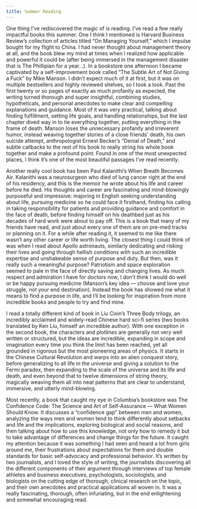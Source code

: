```yaml
---
title: Summer Reading
---
```


One thing I’ve rediscovered the magic of is reading. I’ve read a few really impactful books this summer. One I think I mentioned is Harvard Business Review’s collection of articles titled “On Managing Yourself,” which I impulse bought for my flight to China. I had never thought about management theory at all, and the book blew my mind at times when I realized how applicable and powerful it could be (after being immersed in the management disaster that is The Phillipian for a year…). In a bookstore one afternoon I became captivated by a self-improvement book called “The Subtle Art of Not Giving a Fuck” by Mike Manson. I didn’t expect much of it at first, but it was on multiple bestsellers and highly reviewed shelves, so I took a look. Past the first twenty or so pages of exactly as much profanity as expected, the writing turned thorough and super insightful, combining studies, hypotheticals, and personal anecdotes to make clear and compelling explanations and guidance. Most of it was very practical, talking about finding fulfillment, setting life goals, and handling relationships, but the last chapter dived way in to tie everything together, putting everything in the frame of death. Manson loses the unnecessary profanity and irreverent humor, instead weaving together stories of a close friends’ death, his own suicide attempt, anthropologist Ernest Becker’s “Denial of Death,” and subtle callbacks to the rest of his book to really string his whole book together and make a profound point. Found in one of the most unexpected places, I think it’s one of the most beautiful passages I’ve read recently.

Another really cool book has been Paul Kalanithi’s When Breath Becomes Air. Kalanithi was a neurosurgeon who died of lung cancer right at the end of his residency, and this is the memoir he wrote about his life and career before he died. His thoughts and career are fascinating and mind-blowingly purposeful and impressive: majoring in English seeking understanding about life, pursuing medicine so he could face it firsthand, finding his calling in taking responsibility for patients and providing guidance and comfort in the face of death, before finding himself on his deathbed just as his decades of hard work were about to pay off. This is a book that many of my friends have read, and just about every one of them are on pre-med tracks or planning on it. For a while after reading it, it seemed to me like there wasn’t any other career or life worth living. The closest thing I could think of was when I read about Apollo astronauts, similarly dedicating and risking their lives and going through hellish conditions with such an incredible expertise and unshakeable sense of purpose and duty. But then, was it really such a meaningful purpose? Patriotism and space exploration seemed to pale in the face of directly saving and changing lives. As much respect and admiration I have for doctors now, I don’t think I would do well or be happy pursuing medicine (Manson’s key idea — choose and love your struggle, not your end destination). Instead the book has showed me what it means to find a purpose in life, and I’ll be looking for inspiration from more incredible books and people to try and find mine.

I read a totally different kind of book in Liu Cixin’s Three Body trilogy, an incredibly acclaimed and widely-read Chinese hard sci-fi series (two books translated by Ken Liu, himself an incredible author). With one exception in the second book, the characters and plotlines are generally not very well written or structured, but the ideas are incredible, expanding in scope and imagination every time you think the limit has been reached, yet all grounded in rigorous but the most pioneering areas of physics. It starts in the Chinese Cultural Revolution and warps into an alien conquest story, before generalizing to all life in the universe and giving a solution to the Fermi paradox, then expanding to the scale of the universe and its life and death, and even beyond that to twelve dimensions of string theory, magically weaving them all into neat patterns that are clear to understand, immersive, and utterly mind-blowing.

Most recently, a book that caught my eye in Columbia’s bookstore was The Confidence Code: The Science and Art of Self-Assurance — What Women Should Know. It discusses a “confidence gap” between men and women, analyzing the ways men and women tend to think differently about setbacks and life and the implications, exploring biological and social reasons, and then talking about how to use this knowledge, not only how to remedy it but to take advantage of differences and change things for the future. It caught my attention because it was something I had seen and heard a lot from girls around me, their frustrations about expectations for them and double standards for basic self-advocacy and professional behavior. It’s written by two journalists, and I loved the style of writing, the journalists discovering all the different components of their argument through interviews of top female athletes and business executives, psychologists, sociologists, and biologists on the cutting edge of thorough, clinical research on the topic, and their own anecdotes and practical applications all woven in. It was a really fascinating, thorough, often infuriating, but in the end enlightening and somewhat encouraging read.